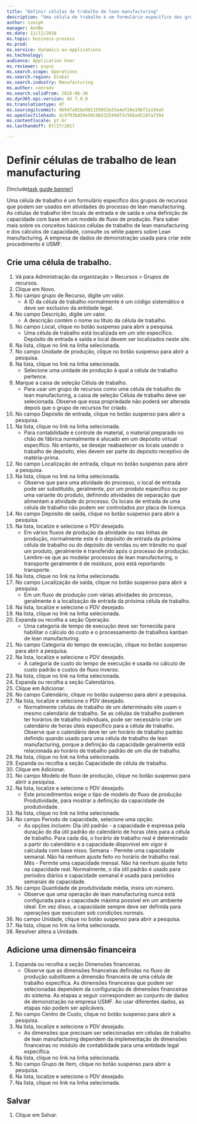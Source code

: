 ```yaml
--- 
title: "Definir células de trabalho de lean manufacturing"
description: "Uma célula de trabalho é um formulário específico dos grupos de recursos que podem ser usados em atividades do processo de lean manufacturing."
author: cvocph
manager: AnnBe
ms.date: 11/11/2016
ms.topic: business-process
ms.prod: 
ms.service: dynamics-ax-applications
ms.technology: 
audience: Application User
ms.reviewer: yuyus
ms.search.scope: Operations
ms.search.region: Global
ms.search.industry: Manufacturing
ms.author: conradv
ms.search.validFrom: 2016-06-30
ms.dyn365.ops.version: AX 7.0.0
ms.translationtype: HT
ms.sourcegitcommit: 9b947a02be981155053e33a4ef20e19bf2a194a5
ms.openlocfilehash: dc9793bd59e59c96532549d73c56bad518fa7394
ms.contentlocale: pt-br
ms.lasthandoff: 07/27/2017

---
```

# <a name="define-lean-manufacturing-work-cells"></a>Definir células de trabalho de lean manufacturing

[!include[task guide banner](../../includes/task-guide-banner.md)]

Uma célula de trabalho é um formulário específico dos grupos de recursos que podem ser usados em atividades do processo de lean manufacturing. As células de trabalho têm locais de entrada e de saída e uma definição de capacidade com base em um modelo de fluxo de produção. Para saber mais sobre os conceitos básicos células de trabalho de lean manufacturing e dos cálculos de capacidade, consulte os white papers sobre Lean manufacturing. A empresa de dados de demonstração usada para criar este procedimento é USMF.


## <a name="create-a-work-cell"></a>Crie uma célula de trabalho. 
1. Vá para Administração da organização > Recursos > Grupos de recursos.
2. Clique em Novo.
3. No campo grupo de Recurso, digite um valor.
    * A ID da célula de trabalho normalmente é um código sistemático e deve ser exclusivo da entidade legal.  
4. No campo Descrição, digite um valor.
    * A descrição contém o nome ou título da célula de trabalho.  
5. No campo Local, clique no botão suspenso para abrir a pesquisa.
    * Uma célula de trabalho está localizada em um site específico. Depósito de entrada e saída e local devem ser localizados neste site.  
6. Na lista, clique no link na linha selecionada.
7. No campo Unidade de produção, clique no botão suspenso para abrir a pesquisa.
8. Na lista, clique no link na linha selecionada.
    * Selecione uma unidade de produção à qual a célula de trabalho pertence.  
9. Marque a caixa de seleção Célula de trabalho.
    * Para usar um grupo de recursos como uma célula de trabalho de lean manufacturing, a caixa de seleção Célula de trabalho deve ser selecionada.  Observe que essa propriedade não poderá ser alterada depois que o grupo de recursos for criado.  
10. No campo Depósito de entrada, clique no botão suspenso para abrir a pesquisa.
11. Na lista, clique no link na linha selecionada.
    * Para contabilidade e controle de material, o material preparado no chão de fábrica normalmente é alocado em um depósito virtual específico. No entanto, se desejar reabastecer os locais usando o trabalho de depósito, eles devem ser parte do depósito receptivo de matéria-prima.  
12. No campo Localização de entrada, clique no botão suspenso para abrir a pesquisa.
13. Na lista, clique no link na linha selecionada.
    * Observe que para uma atividade do processo, o local de entrada pode ser substituído, geralmente, por um produto específico ou por uma variante do produto, definindo atividades de separação que alimentam a atividade do processo. Os locais de entrada de uma célula de trabalho não podem ser controlados por placa de licença.  
14. No campo Depósito de saída, clique no botão suspenso para abrir a pesquisa.
15. Na lista, localize e selecione o PDV desejado.
    * Em vários fluxos de produção da atividade ou nas linhas de produção, normalmente este é o depósito de entrada da próxima célula de trabalho ou do depósito de vendas ou em trânsito no qual um produto, geralmente é transferido após o processo de produção. Lembre-se que ao modelar processos de lean manufacturing, o transporte geralmente é de resíduos, pois está reportando transporte.  
16. Na lista, clique no link na linha selecionada.
17. No campo Localização de saída, clique no botão suspenso para abrir a pesquisa.
    * Em um fluxo de produção com várias atividades do processo, geralmente é a localização de entrada da próxima célula de trabalho.  
18. Na lista, localize e selecione o PDV desejado.
19. Na lista, clique no link na linha selecionada.
20. Expanda ou recolha a seção Operação.
    * Uma categoria de tempo de execução deve ser fornecida para habilitar o cálculo do custo e o processamento de trabalhos kanban de lean manufacturing.  
21. No campo Categoria do tempo de execução, clique no botão suspenso para abrir a pesquisa.
22. Na lista, localize e selecione o PDV desejado.
    * A categoria de custo do tempo de execução é usada no cálculo de custo padrão e custos de fluxo inverso.  
23. Na lista, clique no link na linha selecionada.
24. Expanda ou recolha a seção Calendários.
25. Clique em Adicionar.
26. No campo Calendário, clique no botão suspenso para abrir a pesquisa.
27. Na lista, localize e selecione o PDV desejado.
    * Normalmente células de trabalho de um determinado site usam o mesmo calendário de trabalho. Se as células de trabalho puderem ter horários de trabalho individuais, pode ser necessário criar um calendário de horas úteis específico para a célula de trabalho. Observe que o calendário deve ter um horário de trabalho padrão definido quando usado para uma célula de trabalho de lean manufacturing, porque a definição da capacidade geralmente está relacionada ao horário de trabalho padrão de um dia de trabalho.  
28. Na lista, clique no link na linha selecionada.
29. Expanda ou recolha a seção Capacidade de célula de trabalho.
30. Clique em Adicionar.
31. No campo Modelo de fluxo de produção, clique no botão suspenso para abrir a pesquisa.
32. Na lista, localize e selecione o PDV desejado.
    * Este procedimentos exige o tipo de modelo do fluxo de produção Produtividade, para mostrar a definição da capacidade de produtividade.  
33. Na lista, clique no link na linha selecionada.
34. No campo Período de capacidade, selecione uma opção.
    * As opções incluem: Dia útil padrão - a capacidade é expressa pela duração do dia útil padrão do calendário de horas úteis para a célula de trabalho. Para cada dia, o horário de trabalho real é determinado a partir do calendário e a capacidade disponível em vigor é calculada com base nisso.   Semana - Permite uma capacidade semanal. Não há nenhum ajuste feito no horário de trabalho real.   Mês - Permite uma capacidade mensal. Não há nenhum ajuste feito na capacidade real.   Normalmente, o dia útil padrão é usado para períodos diários e capacidade semanal é usada para períodos semanais de capacidade.  
35. No campo Quantidade de produtividade média, insira um número.
    * Observe que uma operação de lean manufacturing nunca está configurada para a capacidade máxima possível em um ambiente ideal. Em vez disso, a capacidade sempre deve ser definida para operações que executam sob condições normais.  
36. No campo Unidade, clique no botão suspenso para abrir a pesquisa.
37. Na lista, clique no link na linha selecionada.
38. Resolver altera a Unidade.

## <a name="add-a-financial-dimension"></a>Adicione uma dimensão financeira
1. Expanda ou recolha a seção Dimensões financeiras.
    * Observe que as dimensões financeiras definidas no fluxo de produção substituem a dimensão financeira de uma célula de trabalho específica.    As dimensões financeiras que podem ser selecionadas dependem da configuração de dimensões financeiras do sistema. As etapas a seguir correspondem ao conjunto de dados de demonstração na empresa USMF. Ao usar diferentes dados, as etapas não podem ser aplicáveis.  
2. No campo Centro de Custo, clique no botão suspenso para abrir a pesquisa.
3. Na lista, localize e selecione o PDV desejado.
    * As dimensões que precisam ser selecionadas em células de trabalho de lean manufacturing dependem da implementação de dimensões financeiras no módulo de contabilidade para uma entidade legal específica.  
4. Na lista, clique no link na linha selecionada.
5. No campo Grupo de Item, clique no botão suspenso para abrir a pesquisa.
6. Na lista, localize e selecione o PDV desejado.
7. Na lista, clique no link na linha selecionada.

## <a name="save"></a>Salvar
1. Clique em Salvar.


